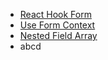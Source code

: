 - [React Hook Form](https://react-hook-form.com/)
- [Use Form Context](https://react-hook-form.com/api/useformcontext)
- [Nested Field Array](https://codesandbox.io/embed/react-hook-form-usefieldarray-nested-arrays-x7btr)
- abcd
